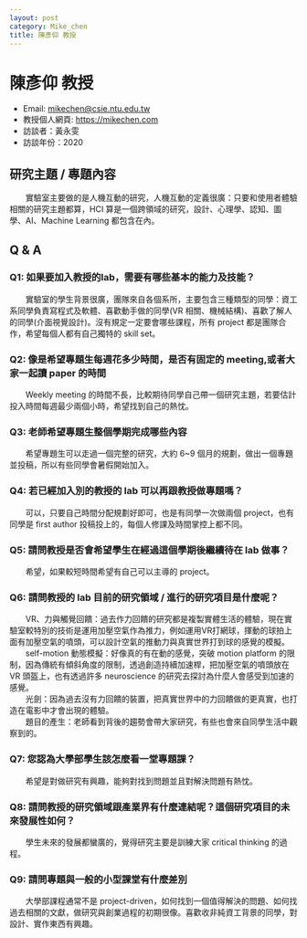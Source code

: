 ```yaml
---
layout: post
category: Mike_chen
title: 陳彥仰 教授
---
```


# 陳彥仰 教授
* Email: mikechen@csie.ntu.edu.tw
* 教授個人網頁: <https://mikechen.com>
* 訪談者：黃永雯
* 訪談年份：2020

## 研究主題 / 專題內容
&emsp;&emsp;實驗室主要做的是人機互動的研究，人機互動的定義很廣：只要和使用者體驗相關的研究主題都算，HCI 算是一個跨領域的研究，設計、心理學、認知、圖學、AI、Machine Learning 都包含在內。

## Q & A
### Q1: 如果要加入教授的lab，需要有哪些基本的能力及技能？
&emsp;&emsp;實驗室的學生背景很廣，團隊來自各個系所，主要包含三種類型的同學：資工系同學負責寫程式及軟體、喜歡動手做的同學(VR 相關、機械結構)、喜歡了解人的同學(介面視覺設計)。沒有規定一定要會哪些課程，所有 project 都是團隊合作，希望每個人都有自己獨特的 skill set。
### Q2: 像是希望專題生每週花多少時間，是否有固定的 meeting,或者大家一起讀 paper 的時間
&emsp;&emsp;Weekly meeting 的時間不長，比較期待同學自己帶一個研究主題，若要估計投入時間每週最少兩個小時，希望找到自己的熱忱。
### Q3: 老師希望專題生整個學期完成哪些內容
&emsp;&emsp;希望專題生可以走過一個完整的研究，大約 6~9 個月的規劃，做出一個專題並投稿，所以有些同學會暑假開始加入。
### Q4: 若已經加入別的教授的 lab 可以再跟教授做專題嗎？
&emsp;&emsp;可以，只要自己時間分配規劃好即可，也是有同學一次做兩個 project，也有同學是 first author 投稿投上的，每個人修課及時間掌控上都不同。
### Q5: 請問教授是否會希望學生在經過這個學期後繼續待在 lab 做事？
&emsp;&emsp;希望，如果較短時間希望有自己可以主導的 project。
### Q6: 請問教授的 lab 目前的研究領域 / 進行的研究項目是什麼呢？
&emsp;&emsp;VR、力與觸覺回饋：過去作力回饋的研究都是複製實體生活的體驗，現在實驗室較特別的技術是運用加壓空氣作為推力，例如運用VR打網球，揮動的球拍上面有加壓空氣的噴頭，可以設計空氣的推動力與真實世界打到球的感覺的模擬。
&emsp;&emsp;self-motion 動態模擬：好像真的有在動的感覺，突破 motion platform 的限制，因為傳統有傾斜角度的限制，透過創造持續加速桿，把加壓空氣的噴頭放在 VR 頭盔上，也有透過許多 neuroscience 的研究去探討為什麼人會感受到加速的感覺。
<br>&emsp;&emsp;光劍：因為過去沒有力回饋的裝置，把真實世界中的力回饋做的更真實，也打造在電影中才會出現的體驗。
<br>&emsp;&emsp;題目的產生：老師看到背後的趨勢會帶大家研究，有些也會來自同學生活中觀察到的。

### Q7: 您認為大學部學生該怎麼看一堂專題課？
&emsp;&emsp;希望是對做研究有興趣，能夠對找到問題並且對解決問題有熱忱。
### Q8: 請問教授的研究領域跟產業界有什麼連結呢？這個研究項目的未來發展性如何？
&emsp;&emsp;學生未來的發展都蠻廣的，覺得研究主要是訓練大家 critical thinking 的過程。
### Q9: 請問專題與一般的小型課堂有什麼差別
&emsp;&emsp;大學部課程通常不是 project-driven，如何找到一個值得解決的問題、如何找過去相關的文獻，做研究與創業過程的初期很像。喜歡收非純資工背景的同學，對設計、實作東西有興趣。